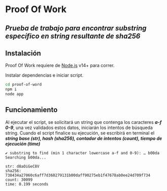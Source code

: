 # Proof Of Work
## _Prueba de trabajo para encontrar substring específico en string resultante de sha256_

## Instalación

Proof Of Work requiere de [Node.js](https://nodejs.org/) v14+ para correr.

Instalar dependencias e iniciar script.

```sh
cd proof-of-word
npm i
node app
```

## Funcionamiento

Al ejecutar el script, se solicitará un string que contenga los caracteres ***a-f 0-9***, una vez validados estos datos, iniciarán los intentos de búsqueda string. Cuando el script finalice su ejecución, se escribirá en terminal el ***string base (str), hash (sha256), contador de intentos (count), tiempo de ejecución (time)***

```
✔ substring to find (min 1 character lowercase a-f and 0-9): … b00da
Searching b00da...

str: d8aOiGeC8V
sha256: 730434a27060c6aff7d360279131b00daff90275eb1f47678ab0ee24d709f734
count: 30099
time: 0.199 seconds
```
